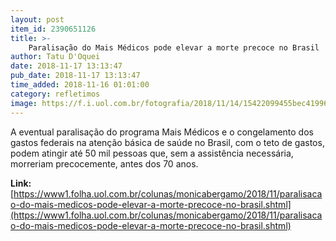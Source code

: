 ```yaml
---
layout: post
item_id: 2390651126
title: >-
    Paralisação do Mais Médicos pode elevar a morte precoce no Brasil
author: Tatu D'Oquei
date: 2018-11-17 13:13:47
pub_date: 2018-11-17 13:13:47
time_added: 2018-11-16 01:01:00
category: refletimos
image: https://f.i.uol.com.br/fotografia/2018/11/14/15422099455bec41996a3d0_1542209945_3x2_rt.jpg
---
```


A eventual paralisação do programa Mais Médicos e o congelamento dos gastos federais na atenção básica de saúde no Brasil, com o teto de gastos, podem atingir até 50 mil pessoas que, sem a assistência necessária, morreriam precocemente, antes dos 70 anos.

**Link:** [https://www1.folha.uol.com.br/colunas/monicabergamo/2018/11/paralisacao-do-mais-medicos-pode-elevar-a-morte-precoce-no-brasil.shtml](https://www1.folha.uol.com.br/colunas/monicabergamo/2018/11/paralisacao-do-mais-medicos-pode-elevar-a-morte-precoce-no-brasil.shtml)


